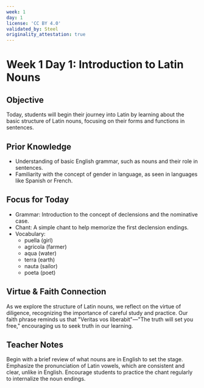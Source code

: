 ```yaml
---
week: 1
day: 1
license: 'CC BY 4.0'
validated_by: Steel
originality_attestation: true
---
```


# Week 1 Day 1: Introduction to Latin Nouns

## Objective
Today, students will begin their journey into Latin by learning about the basic structure of Latin nouns, focusing on their forms and functions in sentences.

## Prior Knowledge
- Understanding of basic English grammar, such as nouns and their role in sentences.
- Familiarity with the concept of gender in language, as seen in languages like Spanish or French.

## Focus for Today
- Grammar: Introduction to the concept of declensions and the nominative case.
- Chant: A simple chant to help memorize the first declension endings.
- Vocabulary: 
  - puella (girl)
  - agricola (farmer)
  - aqua (water)
  - terra (earth)
  - nauta (sailor)
  - poeta (poet)

## Virtue & Faith Connection
As we explore the structure of Latin nouns, we reflect on the virtue of diligence, recognizing the importance of careful study and practice. Our faith phrase reminds us that "Veritas vos liberabit"—"The truth will set you free," encouraging us to seek truth in our learning.

## Teacher Notes
Begin with a brief review of what nouns are in English to set the stage. Emphasize the pronunciation of Latin vowels, which are consistent and clear, unlike in English. Encourage students to practice the chant regularly to internalize the noun endings.